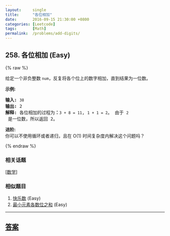 ```yaml
---
layout:     single
title:      "各位相加"
date:       2016-09-15 21:30:00 +0800
categories: [Leetcode]
tags:       [Math]
permalink:  /problems/add-digits/
---
```


## 258. 各位相加 (Easy)

{% raw %}

<p>给定一个非负整数 <code>num</code>，反复将各个位上的数字相加，直到结果为一位数。</p>

<p><strong>示例:</strong></p>

<pre><strong>输入:</strong> <code>38</code>
<strong>输出:</strong> 2 
<strong>解释: </strong>各位相加的过程为<strong>：</strong><code>3 + 8 = 11</code>, <code>1 + 1 = 2</code>。 由于&nbsp;<code>2</code> 是一位数，所以返回 2。
</pre>

<p><strong>进阶:</strong><br>
你可以不使用循环或者递归，且在 O(1) 时间复杂度内解决这个问题吗？</p>

{% endraw %}

### 相关话题
  [[数学](https://github.com/openset/leetcode/tree/master/tag/math/README.md)]

### 相似题目
  1. [快乐数](/problems/happy-number) (Easy)
  1. [最小元素各数位之和](/problems/sum-of-digits-in-the-minimum-number) (Easy)

---

## [答案](https://github.com/openset/leetcode/tree/master/problems/add-digits)
